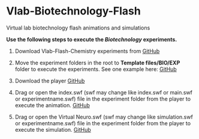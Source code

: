 # Vlab-Biotechnology-Flash
Virtual lab biotechnology flash animations and simulations

**Use the following steps to execute the **_Biotechnology_** experiments.**

1. Download Vlab-Flash-Chemistry experiments from [GitHub](https://github.com/CreateAmrita/Vlab-Biotechnology-Flash)

2. Move the experiment folders in the root to **Template files/BIO/EXP** folder to execute the experiments.  See one example here: [GitHub](
https://github.com/CreateAmrita/Vlab-Biotechnology-Flash/tree/main/Template%20files)

3. Download the player [GitHub](https://www.adobe.com/support/flashplayer/debug_downloads.html)

4. Drag or open the index.swf (swf may change like index.swf or main.swf or experimentname.swf) file in the experiment folder from the player to execute the animation. [GitHub](https://github.com/CreateAmrita/Vlab-Biotechnology-Flash/blob/main/Template%20files/BIO/EXP/Light-Microscope/index.swf)

5. Drag or open the Virtual Neuro.swf (swf may change like simulation.swf or experimentname.swf) file in the experiment folder from the player to execute the simulation. [GitHub](https://github.com/CreateAmrita/Vlab-Biotechnology-Flash/blob/main/Template%20files/BIO/EXP/Light-Microscope/Virtual%20Neuro.swf)



